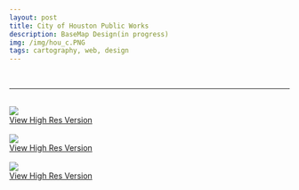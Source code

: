 ```yaml
---
layout: post
title: City of Houston Public Works
description: BaseMap Design(in progress)
img: /img/hou_c.PNG
tags: cartography, web, design
---
```

<br/>
<hr>
<br/>
<div class="img_row">
	<img class="col three" src="{{ site.baseurl }}/img/hou_a.PNG"/>
</div>
<div class="col three caption">
    <a href="{{ site.baseurl l}}/img/hou_a.PNG" target="_blank">View High Res Version</a>
</div>
<br/>
<div class="img_row">
	<img class="col three" src="{{ site.baseurl }}/img/hou_b.PNG"/>
</div>
<div class="col three caption">
    <a href="{{ site.baseurl l}}/img/hou_b.PNG" target="_blank">View High Res Version</a>
</div>
<br/>
<div class="img_row">
	<img class="col three" src="{{ site.baseurl }}/img/hou_c.PNG"/>
</div>
<div class="col three caption">
    <a href="{{ site.baseurl l}}/img/hou_c.PNG" target="_blank">View High Res Version</a>
</div>
